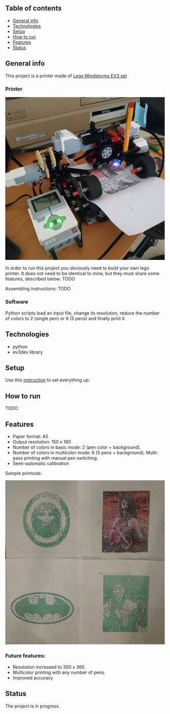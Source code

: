 ## Table of contents
* [General info](#general-info)
* [Technologies](#technologies)
* [Setup](#setup)
* [How to run](#how-to-run)
* [Features](#features)
* [Status](#status)

## General info
This project is a printer made of [Lego Mindstorms EV3 set](https://brickset.com/sets/31313-1/Mindstorms-EV3)

### Printer
![printer](photos/printer.jpg)

In order to run this project you obviously need to build your own lego printer.
It does not need to be identical to mine, but they must share some features, described below:
TODO

Assembling instructions:
TODO

### Software
Python scripts load an input file, change its resolution, reduce the number of colors
to 2 (single pen) or 6 (5 pens) and finally print it.

## Technologies
* python
* ev3dev library

## Setup
Use this [instruction](https://www.ev3dev.org/docs/getting-started/) to set everything up:

## How to run
TODO

## Features
* Paper format: A5
* Output resolution: 150 x 180
* Number of colors in basic mode: 2 (pen color + background).
* Number of colors in multicolor mode: 6 (5 pens + background). Multi-pass printing with manual pen switching.
* Semi-automatic calibration

Sample printouts:

![printer](photos/example.png)


### Future features:
* Resolution increased to 300 x 360
* Multicolor printing with any number of pens.
* Improved accuracy


## Status
The project is in progress.
